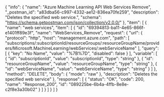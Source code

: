 {
  "info": {
    "name": "Azure Machine Learning API Web Services Remove",
    "_postman_id": "a83dba56-c997-4332-ae12-836ea70fe259",
    "description": "Deletes the specified web service.",
    "schema": "https://schema.getpostman.com/json/collection/v2.0.0/"
  },
  "item": [
    {
      "name": "web services",
      "item": [
        {
          "id": "69394813-ba11-4e65-866f-e1401ff89e3f",
          "name": "WebServices_Remove",
          "request": {
            "url": {
              "protocol": "http",
              "host": "management.azure.com",
              "path": [
                "subscriptions/:subscriptionId/resourceGroups/:resourceGroupName/providers/Microsoft.MachineLearning/webServices/:webServiceName"
              ],
              "query": [
                {
                  "key": "No Name",
                  "value": "%7B%7D",
                  "disabled": false
                }
              ],
              "variable": [
                {
                  "id": "subscriptionId",
                  "value": "subscriptionId",
                  "type": "string"
                },
                {
                  "id": "resourceGroupName",
                  "value": "resourceGroupName",
                  "type": "string"
                },
                {
                  "id": "webServiceName",
                  "value": "webServiceName",
                  "type": "string"
                }
              ]
            },
            "method": "DELETE",
            "body": {
              "mode": "raw"
            },
            "description": "Deletes the specified web service"
          },
          "response": [
            {
              "status": "OK",
              "code": 200,
              "name": "Response_200",
              "id": "089225be-6b4a-4ffb-8e8e-c2f8e3a30b02"
            }
          ]
        }
      ]
    }
  ]
}